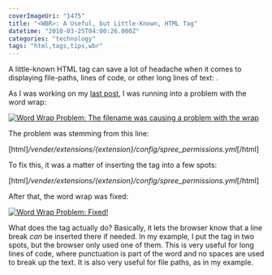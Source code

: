 ```yaml
---
coverImageUri: "1475"
title: "<WBR>: A Useful, but Little-Known, HTML Tag"
datetime: "2010-03-25T04:00:26.000Z"
categories: "technology"
tags: "html,tags,tips,wbr"
---
```


A little-known HTML tag can save a lot of headache when it comes to displaying file-paths, lines of code, or other long lines of text: <WBR>.

As I was working on my [last post](https://www.brandonmartinez.com/2010/03/24/spree-tip-adjust-permissions-for-extended-controllers/), I was running into a problem with the word wrap:

[![](http://assets.brandonmartinez.com/brandonmartinez/2010/03/wordwrap-problem-575x191.png "Word Wrap Problem: The filename was causing a problem with the wrap")](http://assets.brandonmartinez.com/brandonmartinez/2010/03/wordwrap-problem.png)

The problem was stemming from this line:

\[html\]<em>/vender/extensions/{extension}/config/spree\_permissions.yml</em>\[/html\]

To fix this, it was a matter of inserting the _<wbr>_ tag into a few spots:

\[html\]<em>/vender/extensions<wbr />/{extension}/<wbr />config/spree\_permissions.yml</em>\[/html\]

After that, the word wrap was fixed:

[![](http://assets.brandonmartinez.com/brandonmartinez/2010/03/wordwrap-fix-575x191.png "Word Wrap Problem: Fixed!")](http://assets.brandonmartinez.com/brandonmartinez/2010/03/wordwrap-fix.png)

What does the _<wbr>_ tag actually do? Basically, it lets the browser know that a line break _can_ be inserted there if needed. In my example, I put the _<wbr>_ tag in two spots, but the browser only used one of them. This is very useful for long lines of code, where punctuation is part of the word and no spaces are used to break up the text. It is also very useful for file paths, as in my example.
